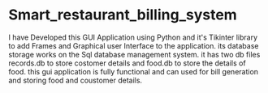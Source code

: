 # Smart_restaurant_billing_system
I have Developed this GUI Application using Python and it's Tikinter library to add Frames and Graphical user Interface to the application.
its database storage works on the Sql database management system. 
it has two db files records.db to store costomer details and food.db to store the details of food.
this gui application is fully functional and can used for bill generation and storing food and coustomer details.

 
